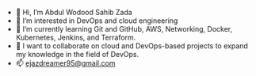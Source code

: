 - 👋 Hi, I’m Abdul Wodood Sahib Zada
- 👀 I’m interested in DevOps and cloud engineering 
- 🌱 I’m currently learning Git and GitHub, AWS, Networking, Docker, Kubernetes, Jenkins, and Terraform.
- 💞️ I want to collaborate on cloud and DevOps-based projects to expand my knowledge in the field of DevOps.
- 📫 ejazdreamer95@gmail.com

<!---
sahibzada95/sahibzada95 is a ✨ special ✨ repository because its `README.md` (this file) appears on your GitHub profile.
You can click the Preview link to take a look at your changes.
--->

